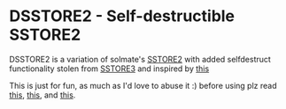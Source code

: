 # DSSTORE2 - Self-destructible SSTORE2
DSSTORE2 is a variation of solmate's [SSTORE2](https://github.com/transmissions11/solmate/blob/main/src/utils/SSTORE2.sol) with added selfdestruct functionality stolen from [SSTORE3](https://github.com/ZeframLou/sstore2/blob/master/contracts/SSTORE3.sol) and inspired by [this](https://zefram.xyz/posts/how-i-almost-cheesed-the-evm/)

This is just for fun, as much as I'd love to abuse it :) before using plz read [this](https://eips.ethereum.org/EIPS/eip-4758), [this](https://eips.ethereum.org/EIPS/eip-4760), and [this](https://hackmd.io/@vbuterin/selfdestruct).
